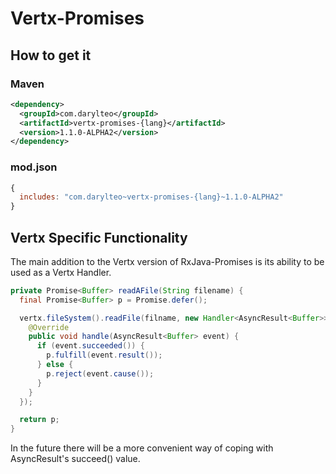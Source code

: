 # Vertx-Promises

## How to get it

### Maven
```XML
<dependency>
  <groupId>com.darylteo</groupId>
  <artifactId>vertx-promises-{lang}</artifactId>
  <version>1.1.0-ALPHA2</version>
</dependency>
````
### mod.json
```javascript
{
  includes: "com.darylteo~vertx-promises-{lang}~1.1.0-ALPHA2"
}
````


## Vertx Specific Functionality

The main addition to the Vertx version of RxJava-Promises is its ability to be used as a Vertx Handler. 

```java
private Promise<Buffer> readAFile(String filename) {
  final Promise<Buffer> p = Promise.defer();

  vertx.fileSystem().readFile(filname, new Handler<AsyncResult<Buffer>>() {
    @Override
    public void handle(AsyncResult<Buffer> event) {
      if (event.succeeded()) {
        p.fulfill(event.result());
      } else {
        p.reject(event.cause());
      }
    }
  });

  return p;
}
````

In the future there will be a more convenient way of coping with AsyncResult's succeed() value.

